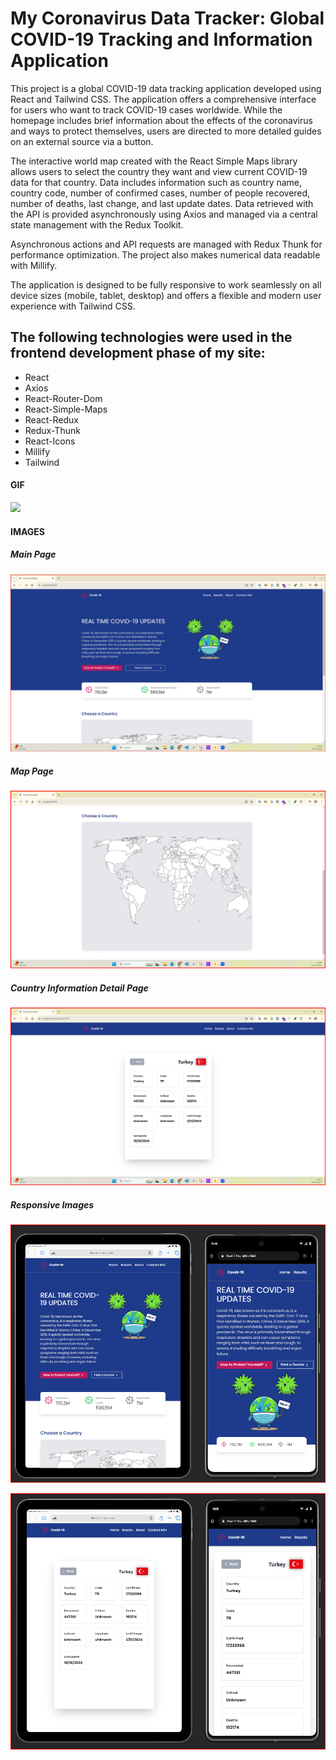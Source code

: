 <h1>My Coronavirus Data Tracker: Global COVID-19 Tracking and Information Application </h1>

This project is a global COVID-19 data tracking application developed using React and Tailwind CSS. The application offers a comprehensive interface for users who want to track COVID-19 cases worldwide. While the homepage includes brief information about the effects of the coronavirus and ways to protect themselves, users are directed to more detailed guides on an external source via a button.

The interactive world map created with the React Simple Maps library allows users to select the country they want and view current COVID-19 data for that country. Data includes information such as country name, country code, number of confirmed cases, number of people recovered, number of deaths, last change, and last update dates. Data retrieved with the API is provided asynchronously using Axios and managed via a central state management with the Redux Toolkit.

Asynchronous actions and API requests are managed with Redux Thunk for performance optimization. The project also makes numerical data readable with Millify.

The application is designed to be fully responsive to work seamlessly on all device sizes (mobile, tablet, desktop) and offers a flexible and modern user experience with Tailwind CSS.


<h2> The following technologies were used in the frontend development phase of my site: </h2>

- React
- Axios
- React-Router-Dom
- React-Simple-Maps
- React-Redux
- Redux-Thunk
- React-Icons
- Millify
- Tailwind

<h4>GIF</h5>

![](/public/covid-gif1.gif)

<h4>IMAGES</h4>

<h5>Main Page</h5>

![](/public/main.png)

<h5>Map Page</h5>

![](/public/map.png)

<h5>Country Information Detail Page </h5>

![](/public/detail.png)

<h5>Responsive Images </h5>

![](/public/responsive1.png)

![](/public/responsive2.png)
